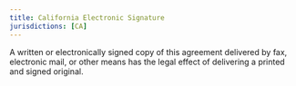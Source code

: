 ```yaml
---
title: California Electronic Signature
jurisdictions: [CA]
---
```


A written or electronically signed copy of this agreement delivered by fax, electronic mail, or other means has the legal effect of delivering a printed and signed original.
